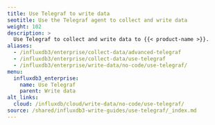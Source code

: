 ```yaml
---
title: Use Telegraf to write data
seotitle: Use the Telegraf agent to collect and write data
weight: 102
description: >
  Use Telegraf to collect and write data to {{< product-name >}}.
aliases:
  - /influxdb3/enterprise/collect-data/advanced-telegraf
  - /influxdb3/enterprise/collect-data/use-telegraf
  - /influxdb3/enterprise/write-data/no-code/use-telegraf/
menu:
  influxdb3_enterprise:
    name: Use Telegraf
    parent: Write data
alt_links:
  cloud: /influxdb/cloud/write-data/no-code/use-telegraf/
source: /shared/influxdb3-write-guides/use-telegraf/_index.md
---
```


<!--
The content for this page is at content/shared/influxdb3-write-guides/use-telegraf/_index.md
-->
